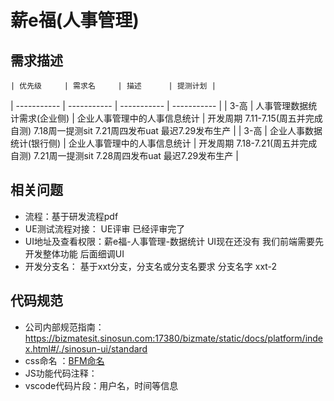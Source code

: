 # 薪e福(人事管理)

##  需求描述

	| 优先级     | 需求名 	| 描述      | 提测计划 |
| ----------- | ----------- | ----------- | ----------- |
| 3-高      | 人事管理数据统计需求(企业侧)      | 企业人事管理中的人事信息统计      | 开发周期 7.11-7.15(周五并完成自测) 7.18周一提测sit 7.21周四发布uat  最迟7.29发布生产       |
| 3-高  | 企业人事数据统计(银行侧)        | 企业人事管理中的人事信息统计   | 开发周期 7.18-7.21(周五并完成自测) 7.21周一提测sit 7.28周四发布uat  最迟7.29发布生产       |


##  相关问题
 - 流程：基于研发流程pdf 
 - UE测试流程对接： UE评审 已经评审完了              
 - UI地址及查看权限：薪e福-人事管理-数据统计   UI现在还没有 我们前端需要先开发整体功能 后面细调UI 
 - 开发分支名： 基于xxt分支，分支名或分支名要求  分支名字 xxt-2

 ## 代码规范

 - 公司内部规范指南：https://bizmatesit.sinosun.com:17380/bizmate/static/docs/platform/index.html#/./sinosun-ui/standard
 - css命名 ：[BFM命名](https://juejin.cn/post/6844903672162304013)
 - JS功能代码注释：
 - vscode代码片段：用户名，时间等信息
